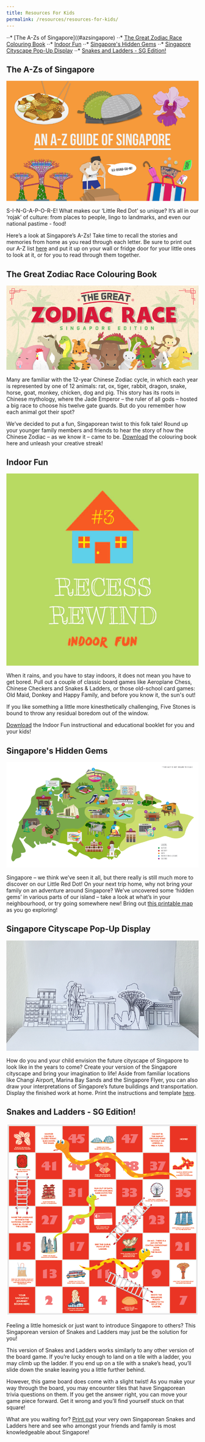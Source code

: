 ```yaml
---
title: Resources For Kids
permalink: /resources/resources-for-kids/
---
```


⋅⋅* [The A-Zs of Singapore]((#azsingapore)
⋅⋅* [The Great Zodiac Race Colouring Book](#great-zodiac-race)
⋅⋅* [Indoor Fun](#indoor-fun)
⋅⋅* [Singapore's Hidden Gems](#sg-hidden-gems)
⋅⋅* [Singapore Cityscape Pop-Up Display](#sg-cityscape)
⋅⋅* [Snakes and Ladders - SG Edition!](#snakes-and-ladders)

## <a id="azsingapore"></a>The A-Zs of Singapore

![A-Zs of Singapore](/images/kids-resources/a-z-guide-coverimage.png)

S-I-N-G-A-P-O-R-E! What makes our ‘Little Red Dot’ so unique? It’s all in our ‘rojak’ of culture: from places to people, lingo to landmarks, and even our national pastime - food!

Here’s a look at Singapore’s A-Zs! Take time to recall the stories and memories from home as you read through each letter. Be sure to print out our A-Z list [here](https://drive.google.com/file/d/1xOEeKq1AhT3-rEJ78_PVcOHHzN_l5NWC/view?usp=sharing) and put it up on your wall or fridge door for your little ones to look at it, or for you to read through them together.


## <a id="great-zodiac-race"></a>The Great Zodiac Race Colouring Book

![The Great Zodiac Race Colouring Book](/images/kids-resources/great-zodia-race-coverimage.png)

Many are familiar with the 12-year Chinese Zodiac cycle, in which each year is represented by one of 12 animals: rat, ox, tiger, rabbit, dragon, snake, horse, goat, monkey, chicken, dog and pig. This story has its roots in Chinese mythology, where the Jade Emperor – the ruler of all gods – hosted a big race to choose his twelve gate guards. But do you remember how each animal got their spot?

We’ve decided to put a fun, Singaporean twist to this folk tale! Round up your younger family members and friends to hear the story of how the Chinese Zodiac – as we know it – came to be. [Download](https://drive.google.com/file/d/1tXezBbNxxn5xws3SCjUfqYorG38LL7Sx/view?usp=sharing) the colouring book here and unleash your creative streak!


## <a id="indoor-fun"></a>Indoor Fun

![Indoor Fun](/images/kids-resources/indoor-fun.jpg)

When it rains, and you have to stay indoors, it does not mean you have to get bored. Pull out a couple of classic board games like Aeroplane Chess, Chinese Checkers and Snakes & Ladders,  or those old-school card games: Old Maid, Donkey and Happy Family, and before you know it, the sun's out!

If you like something a little more kinesthetically challenging, Five Stones is bound to throw any residual boredom out of the window.

[Download](https://drive.google.com/file/d/1Wy6qFL9ccd201Bs2Q9KqpTa4OZ9A3AF2/view?usp=sharing) the Indoor Fun instructional and educational booklet for you and your kids!


## <a id="sg-hidden-gems"></a>Singapore's Hidden Gems

![SG Hidden Gems](/images/kids-resources/sg-hidden-gem-coverimage.png)

Singapore – we think we’ve seen it all, but there really is still much more to discover on our Little Red Dot! On your next trip home, why not bring your family on an adventure around Singapore? We’ve uncovered some ‘hidden gems’ in various parts of our island – take a look at what’s in your neighbourhood, or try going somewhere new! Bring out [this printable map](https://drive.google.com/file/d/1vAYzkmMCNfr7cZnr_gIr1-vYl2BTCOWh/view?usp=sharing) as you go exploring!

## <a id="sg-cityscape"></a>Singapore Cityscape Pop-Up Display

![Singapore Cityscape Pop-Up Display](/images/kids-resources/sg-cityscape-popup.png)

How do you and your child envision the future cityscape of Singapore to look like in the years to come? Create your version of the Singapore cityscape and bring your imagination to life! Aside from familiar locations like Changi Airport, Marina Bay Sands and the Singapore Flyer, you can also draw your interpretations of Singapore’s future buildings and transportation. Display the finished work at home. Print the instructions and template [here](https://drive.google.com/file/d/1eBau02Qw6Zb4VrZAB9SO9CwGEwR5Qqr8/view?usp=sharing).


## <a id="snakes-and-ladders"></a>Snakes and Ladders - SG Edition!

![SG Snakes and Ladders](/images/kids-resources/snakes-ladders-coverimage.png)

Feeling a little homesick or just want to introduce Singapore to others? This Singaporean version of Snakes and Ladders may just be the solution for you!

This version of Snakes and Ladders works similarly to any other version of the board game. If you’re lucky enough to land on a tile with a ladder, you may climb up the ladder. If you end up on a tile with a snake’s head, you’ll slide down the snake leaving you a little further behind.

However, this game board does come with a slight twist! As you make your way through the board, you may encounter tiles that have Singaporean trivia questions on them. If you get the answer right, you can move your game piece forward. Get it wrong and you’ll find yourself stuck on that square!

What are you waiting for? [Print out](https://drive.google.com/file/d/1jpyVXqNEeJKFPKFdgxzicyOV6UsVNiMz/view?usp=sharing) your very own Singaporean Snakes and Ladders here and see who amongst your friends and family is most knowledgeable about Singapore!
